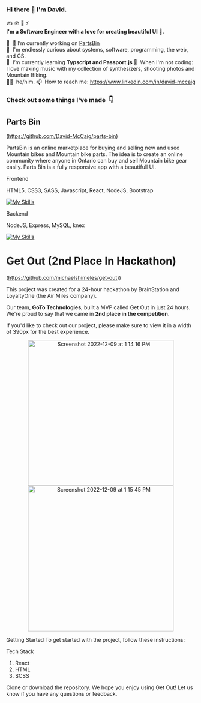 ### Hi there 👋 I'm David.

✍️ 🪖 🚀 ⚡️  
**I'm a Software Engineer with a love for creating beautiful UI 🌄.**

💼 &nbsp;🔭 I’m currently working on [PartsBin](https://github.com/David-McCaig/parts-bin)   
🔭 &nbsp;I'm endlessly curious about systems, software, programming, the web, and CS.  
🌱 &nbsp;I’m currently learning **Typscript and Passport.js** 
🎹 &nbsp;When I'm not coding: I love making music with my collection of synthesizers, shooting photos and Mountain Biking.   
🙋‍♂️ &nbsp;he/him.
📫 &nbsp;How to reach me: https://www.linkedin.com/in/david-mccaig


<h3>Check out some things I've made &nbsp;👇</h3>



## Parts Bin
(https://github.com/David-McCaig/parts-bin)

PartsBin is an online marketplace for buying and selling new and used Mountain bikes and Mountain bike parts. The idea is to create an online community where anyone in Ontario can buy and sell Mountain bike gear easily. Parts Bin is a fully responsive app with a beautifull UI.


Frontend

HTML5, CSS3, SASS, Javascript, React, NodeJS, Bootstrap

[![My Skills](https://skillicons.dev/icons?i=js,html,css,sass,react,nodejs,bootstrap)](https://skillicons.dev)

<!-- ![Rhythm](https://user-images.githubusercontent.com/79873814/203249486-3794e86f-7cc8-425d-938f-952430830632.gif) -->

    
Backend

NodeJS, Express, MySQL, knex

[![My Skills](https://skillicons.dev/icons?i=nodejs,express,mysql,knex)](https://skillicons.dev)

 # Get Out (2nd Place In Hackathon)
 (https://github.com/michaelshimeles/get-out))

This project was created for a 24-hour hackathon by BrainStation and LoyaltyOne (the Air Miles company).

Our team, **GoTo Technologies**, built a MVP called Get Out in just 24 hours. We're proud to say that we came in **2nd place in the competition**.

If you'd like to check out our project, please make sure to view it in a width of 390px for the best experience.

<p align="center">
<img width="388" alt="Screenshot 2022-12-09 at 1 14 16 PM" src="https://user-images.githubusercontent.com/69605071/206766516-9c913f20-1045-4bce-bb29-5b1a4ed3d053.png">              
<img width="388" alt="Screenshot 2022-12-09 at 1 15 45 PM" src="https://user-images.githubusercontent.com/69605071/206766670-93b0e791-f15d-4829-b355-4796859612fe.png">
</p>

Getting Started
To get started with the project, follow these instructions:

Tech Stack
1. React
2. HTML
3. SCSS

Clone or download the repository.
We hope you enjoy using Get Out! Let us know if you have any questions or feedback.



